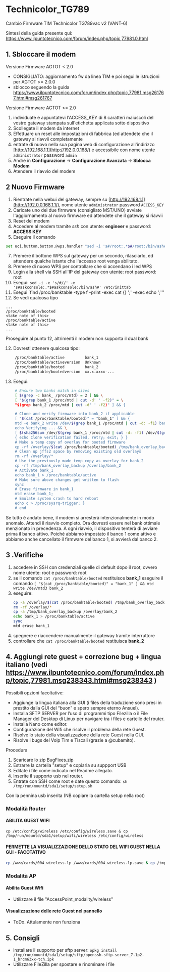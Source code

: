 # Technicolor_TG789
Cambio Firmware TIM Technicolor TG789vac v2 (VANT-6)


Sintesi della guida presente qui: https://www.ilpuntotecnico.com/forum/index.php/topic,77981.0.html

 ## 1. Sbloccare il modem
Versione Firmware AGTOT < 2.0

 - CONSIGLIATO: aggiornamento fw da linea TIM e poi segui le istruzioni per AGTOT >= 2.0.0
 - sblocco seguendo la guida https://www.ilpuntotecnico.com/forum/index.php/topic,77981.msg261767.html#msg261767

Versione Firmware AGTOT >= 2.0

 1.  individuate e appuntatevi l'ACCESS_KEY di 8 caratteri maiuscoli del vostro gateway stampata sull'etichetta applicata sotto dispositivo  
 2. Scollegate il modem da internet
 3. Effettuare un reset alle impostazioni di fabbrica (ed attendete che il gateway si riavvii completamente
 4. entrate di nuovo nella sua pagina web di configurazione  all'indirizzo  [http://192.168.1.1](http://192.0.0.168/) e accessibile con nome utente `administrator` password  `admin`
 5.  Andre in  **Configurazione** -> **Configurazione Avanzata** -> **Sblocca Modem**
 6. Atendere il riavvio del modem
 
  ## 2 Nuovo Firmware
 1. Rientrate nella webui del gateway, sempre su [http://192.168.1.1](http://192.0.0.168.1.1/), nome utente     `administrator` password `ACCESS_KEY` 
 2. Caricate uno dei due firmware (consigliato MST/UNO)  avviate l'aggiornamento al nuovo firmware ed     attendete che il gateway si riavvii
 3. Reset del modem
 4. Accedere al modem tramite *ssh* con utente: **engineer** e password: **ACCESS KEY**  
 5. Eseguire il comando 
   ```sh
set uci.button.button.@wps.handler "sed -i 's#/root:.*$#/root:/bin/ash#' /etc/passwd && echo root:root | chpasswd && sed -i -e 's/#//' -e 's#askconsole:.*\$#askconsole:/bin/ash#' /etc/inittab && (uci -q delete dropbear.afg || true) && uci add dropbear dropbear && uci rename dropbear.@dropbear[-1]=afg && uci set dropbear.afg.enable='1' && uci set dropbear.afg.Interface='lan' && uci set dropbear.afg.Port='22' && uci set dropbear.afg.IdleTimeout='600' && uci set dropbear.afg.PasswordAuth='on' && uci set dropbear.afg.RootPasswordAuth='on' && uci set dropbear.afg.RootLogin='1' && (uci set dropbear.lan.enable='0' || true) && uci commit dropbear && /etc/init.d/dropbear enable && /etc/init.d/dropbear restart && (uci -q set $(uci show firewall | grep -m 1 $(fw3 -q print | egrep 'iptables -t filter -A zone_lan_input -p tcp -m tcp --dport 22 -m comment --comment \"!fw3: .+\" -j DROP' | sed -n -e 's/^iptables.\+fw3: \(.\+\)\".\+/\1/p') | sed -n -e \"s/\(.\+\).name='.\+'$/\1/p\").target='ACCEPT' || true) && uci commit firewall && /etc/init.d/firewall reload && uci set button.wps.handler='wps_button_pressed.sh' && uci commit"`
```
 7.  Premere il bottone WPS sul gateway per un secondo, rilasciarlo, ed attendere qualche istante che l'accesso root venga abilitato.   
 8. Premere di nuovo WPS per controllare che si accendano i led WPS
 9. Login alla shell via SSH all'IP del gateway con utente: root  password: root
 10. Esegui: `sed -i -e 's/#//' -e 's#askconsole:.*$#askconsole:/bin/ash#' /etc/inittab`
 11. Esegui `find /proc/banktable -type f -print -exec cat {} ';' -exec echo ';'''
 12. Se vedi qualcosa tipo

    ...
    /proc/banktable/booted
    <take note of this>
    /proc/banktable/active
    <take note of this>
    ...
Proseguire al punto 12, altrimenti il modem non supporta il dual bank

 12. Dovresti ottenere qualcosa tipo: 

```sh
    /proc/banktable/active         bank_1
    /proc/banktable/activeversion  Unknown
    /proc/banktable/booted         bank_2
    /proc/banktable/bootedversion  xx.x.xxxx-...
```

 13. Esegui: 
```sh
    # Ensure two banks match in sizes
    [ $(grep -c bank_ /proc/mtd) = 2 ] && \
    [ "$(grep bank_1 /proc/mtd | cut -d' ' -f2)" = \
    "$(grep bank_2 /proc/mtd | cut -d' ' -f2)" ] && {

    # Clone and verify firmware into bank_2 if applicable
    [ "$(cat /proc/banktable/booted)" = "bank_1" ] && {
    mtd -e bank_2 write /dev/$(grep bank_1 /proc/mtd | cut -d: -f1) bank_2 && \
    echo Verifying ... && \
    [ $(sha256sum /dev/$(grep bank_1 /proc/mtd | cut -d: -f1) /dev/$(grep bank_2 /proc/mtd | cut -d: -f1) | cut -d' ' -f1 | sort -u | wc -l ) -eq 1 ] || \
    { echo Clone verification failed, retry; exit; } }
    # Make a temp copy of overlay for booted firmware
    cp -rf /overlay/$(cat /proc/banktable/booted) /tmp/bank_overlay_backup
    # Clean up jffs2 space by removing existing old overlays
    rm -rf /overlay/*
    # Use the previously made temp copy as overlay for bank_2
    cp -rf /tmp/bank_overlay_backup /overlay/bank_2
    # Activate bank_1
    echo bank_1 > /proc/banktable/active
    # Make sure above changes get written to flash
    sync
    # Erase firmware in bank_1
    mtd erase bank_1;
    # Emulate system crash to hard reboot
    echo c > /proc/sysrq-trigger; }
    # end
```

Se tutto è andato bene, il modem si arresterà intenzionalmente in modo anomalo. Attendi il riavvio completo.
Ora dovresti essere nel bank ottimale menzionato in precedenza. A ogni riavvio, il dispositivo tenterà di avviare prima il banco attivo. Poiché abbiamo impostato il banco 1 come attivo e abbiamo anche cancellato il firmware del banco 1, si avvierà dal banco 2.


## 3 .Verifiche

 1.  accedere in SSH con credenziali quelle di default dopo il root, ovvero nome utente: root e password: root
 2. se il comando `cat /proc/banktable/booted` restituisce **bank_1** eseguire il comando `[ "$(cat /proc/banktable/booted)" = "bank_1" ] && mtd write /dev/mtd3 bank_2`
 3. eseguire:
    ```sh
    cp -a /overlay/$(cat /proc/banktable/booted) /tmp/bank_overlay_backup
    rm -rf /overlay/*
    cp -a /tmp/bank_overlay_backup /overlay/bank_2
    echo bank_1 > /proc/banktable/active  
    sync  
    mtd erase bank_1
    ```
 4. spegnere e riaccendere manualmente il gateway tramite interruttore
 5. controllare che `cat /proc/banktable/booted` restituisca **bank_2**


## 4. Aggiungi rete guest + correzione bug + lingua italiano (vedi https://www.ilpuntotecnico.com/forum/index.php/topic,77981.msg238343.html#msg238343 )

Possibili opzioni facoltative:
- Aggiunge la lingua italiana alla GUI (i files della traduzione sono presi in prestito dalla GUI del “buon” e spero sempre eterno Ansuel).
- Installa SFTP SERVER per l’uso di programmi tipo Filezilla o il File Manager del Desktop di Linux per navigare tra i files e cartelle del router.
- Installa Nano come editor.
- Configurazione del Wifi che risolve il problema della rete Guest.
- Risolve lo stato della visualizzazione della rete Guest nella GUI.
- Risolve i bugs del Voip  Tim e Tiscali (grazie a @cubamito).
 
Procedura 
1. Scaricare lo zip BugFixes.zip
2. Estrarre la cartella "setup" e copiarla su suppport USB
3. Editate i file come indicato nel  Readme allegato. 
4. Inserite il supporto usb nel router. 
5. Entrate con SSH come root e date questo comando: `sh /tmp/run/mountd/sda1/setup/setup.sh`


Con la pennina  usb inserita (NB copiare la cartella setup nella root)

### Modalità Router
#### ABILITA GUEST WIFI

`cp /etc/config/wireless /etc/config/wireless.save & cp /tmp/run/mountd/sda1/setup/wifi/wireless /etc/config/wireless`

#### PERMETTE LA VISUALIZZAZIONE DELLO STATO DEL WIFI GUEST NELLA GUI - FACOTATIVO

```sh 
cp /www/cards/004_wireless.lp /www/cards/004_wireless.lp.save & cp /tmp/run/mountd/sda1/setup/wifi/004_wireless.lp /www/cards/ & /etc/init.d/nginx restart
```

### Modalità AP

#### Abilita Guest Wifi
- Utilizzare il file  "AccessPoint_modality/wireless"

#### Visualizzazione delle rete Guest nel pannello
- ToDo. Attulamente non funziona


## 5. Consigli
- installare il supporto per sftp server: `opkg install /tmp/run/mountd/sda1/setup/sftp/openssh-sftp-server_7.1p2-1_brcm63xx-tch.ipk `
- Utilizzare FileZilla per spostare e rinominare i file

